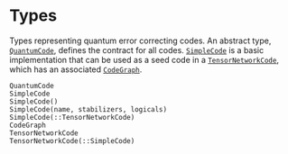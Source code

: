 # Types

Types representing quantum error correcting codes. An abstract type, [`QuantumCode`](@ref),
defines the contract for all codes. [`SimpleCode`](@ref) is a basic implementation that can
be used as a seed code in a [`TensorNetworkCode`](@ref), which has an associated
[`CodeGraph`](@ref).

```@docs
QuantumCode
SimpleCode
SimpleCode()
SimpleCode(name, stabilizers, logicals)
SimpleCode(::TensorNetworkCode)
CodeGraph
TensorNetworkCode
TensorNetworkCode(::SimpleCode)
```
